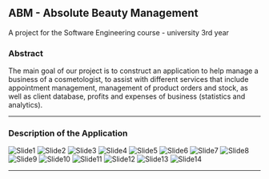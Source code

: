 ## ABM - Absolute Beauty Management

A project for the Software Engineering course - university 3rd year

<!-- First we add the desired plugins and dependecies, such as facebook, google, maven, etc. 
We added more different dependencies of google to enable the user access to 'smart log-in'. 
We enable the user to log-in the app in 3 ways: 1.Facebook account 2.Google account 3.Email account -->
### Abstract   

The main goal of our project is to construct an application to help manage a business of a cosmetologist, to assist with different services that include appointment management, management of product orders and stock, as well as client database, profits and expenses of business (statistics and analytics).

---
### Description of the Application

![Slide1](https://user-images.githubusercontent.com/93086649/211581360-27793200-9921-4f8b-a9b3-ab6db7717216.JPG)
![Slide2](https://user-images.githubusercontent.com/93086649/211581363-a72038f6-b92d-4f99-bdf3-f315f108e7bb.JPG)
![Slide3](https://user-images.githubusercontent.com/93086649/211581366-c78147d0-a357-411f-b60f-43644bcc0140.JPG)
![Slide4](https://user-images.githubusercontent.com/93086649/211581368-1267bd03-7229-4055-aa27-a5c246f2407e.JPG)
![Slide5](https://user-images.githubusercontent.com/93086649/211581371-5259a1e5-871d-43e9-9c80-9d70fbb4ad38.JPG)
![Slide6](https://user-images.githubusercontent.com/93086649/211581374-b5944d12-a3a1-4601-9efd-166c5b9da0aa.JPG)
![Slide7](https://user-images.githubusercontent.com/93086649/211581375-5c0cc9ae-c890-447a-85c1-729f2be25245.JPG)
![Slide8](https://user-images.githubusercontent.com/93086649/211581378-6e590940-d5b7-4fd0-8fa1-2045ac281ac0.JPG)
![Slide9](https://user-images.githubusercontent.com/93086649/211581380-24a6c49f-16e5-447b-b95a-6f939a15fa2c.JPG)
![Slide10](https://user-images.githubusercontent.com/93086649/211581383-56cab695-05bc-471a-9e03-f32d914e2095.JPG)
![Slide11](https://user-images.githubusercontent.com/93086649/211581389-a3640500-8d6d-4007-ba84-ecfa9f14d3ae.JPG)
![Slide12](https://user-images.githubusercontent.com/93086649/211581392-507dbc25-31b9-40d5-b0a9-e2f9b2354512.JPG)
![Slide13](https://user-images.githubusercontent.com/93086649/211581399-ff55faa5-2e2a-425b-a389-04d1046a86be.JPG)
![Slide14](https://user-images.githubusercontent.com/93086649/211581402-c71834ca-0f3b-40c2-b7b4-c2a777f2592a.JPG)

 <!--

 <!-- ### Explanation about the classes 

 ***:sparkles: Products*** [Click Here](https://github.com/appeldaniel1998/ABM/tree/master/app/src/main/java/com/example/abm/Products)  
 ***:shopping_cart: Cart*** [Click Here](https://github.com/appeldaniel1998/ABM/tree/master/app/src/main/java/com/example/abm/Products/Cart)
-->

---
<!-- 
### UML 

--- 
### Video attach 
 -->
